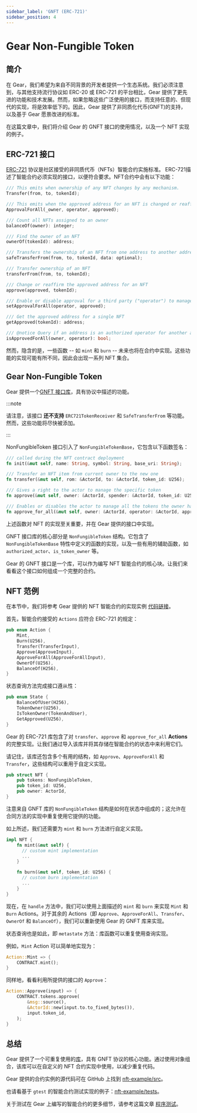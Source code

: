 ```yaml
---
sidebar_label: 'GNFT (ERC-721)'
sidebar_position: 4
---
```


# Gear Non-Fungible Token

## 简介

在 Gear，我们希望为来自不同背景的开发者提供一个生态系统。我们必须注意到，与其他支持流行协议如 ERC-20 或 ERC-721 的平台相比，Gear 提供了更先进的功能和技术发展。然而，如果忽略这些广泛使用的接口，而支持任意的、但现代的实现，将是效率低下的。因此，Gear 提供了非同质化代币(GNFT)的支持，以及基于 Gear 愿景改进的标准。

在这篇文章中，我们将介绍 Gear 的 GNFT 接口的使用情况，以及一个 NFT 实现的例子。

## ERC-721 接口

[ERC-721](https://eips.ethereum.org/EIPS/eip-721) 协议是社区接受的非同质代币（NFTs）智能合约实施标准。
ERC-721描述了智能合约必须实现的接口，以便符合要求。NFT合约中会有以下功能：

```rust
/// This emits when ownership of any NFT changes by any mechanism.
Transfer(from, to, tokenId);

/// This emits when the approved address for an NFT is changed or reaffirmed.
ApprovalForAll(_owner, operator, approved);

/// Count all NFTs assigned to an owner
balanceOf(owner): integer;

/// Find the owner of an NFT
ownerOf(tokenId): address;

/// Transfers the ownership of an NFT from one address to another address
safeTransferFrom(from, to, tokenId, data: optional);

/// Transfer ownership of an NFT
transferFrom(from, to, tokenId);

/// Change or reaffirm the approved address for an NFT
approve(approved, tokenId);

/// Enable or disable approval for a third party ("operator") to manage
setApprovalForAll(operator, approved);

/// Get the approved address for a single NFT
getApproved(tokenId): address;

/// @notice Query if an address is an authorized operator for another address
isApprovedForAll(owner, operator): bool;
```

然而，隐含的是，一些函数 -- 如 `mint` 和 `burn` -- 未来也将在合约中实现。这些功能的实现可能有所不同，因此会出现一系列 NFT 集合。

## Gear Non-Fungible Token

Gear 提供一个[GNFT 接口库](https://github.com/gear-tech/apps/tree/master/non-fungible-token)，具有协议中描述的功能。

:::note

请注意，该接口 **还不支持** `ERC721TokenReceiver` 和 `SafeTransferFrom` 等功能。然而，这些功能将尽快被添加。

:::

NonFungibleToken 接口引入了 `NonFungibleTokenBase`，它包含以下函数签名：

```rust
/// called during the NFT contract deployment
fn init(&mut self, name: String, symbol: String, base_uri: String);

/// Transfer an NFT item from current owner to the new one
fn transfer(&mut self, rom: &ActorId, to: &ActorId, token_id: U256);

/// Gives a right to the actor to manage the specific token
fn approve(&mut self, owner: &ActorId, spender: &ActorId, token_id: U256);

/// Enables or disables the actor to manage all the tokens the owner has
fn approve_for_all(&mut self, owner: &ActorId, operator: &ActorId, approved: bool);
```

上述函数对 NFT 的实现至关重要，并在 Gear 提供的接口中实现。

GNFT 接口库的核心部分是 `NonFungibleToken` 结构。它包含了 `NonFungibleTokenBase` 特性中定义的函数的实现，以及一些有用的辅助函数，如 `authorized_actor`、`is_token_owner` 等。

Gear 的 GNFT 接口是一个库，可以作为编写 NFT 智能合约的核心块。让我们来看看这个接口如何组成一个完整的合约。

## NFT 范例

在本节中，我们将参考 Gear 提供的 NFT 智能合约的实现实例 [代码链接](https://github.com/gear-tech/apps/tree/master/nft-example)。

首先，智能合约接受的 `Actions` 应符合 ERC-721 的规定：

```rust
pub enum Action {
    Mint,
    Burn(U256),
    Transfer(TransferInput),
    Approve(ApproveInput),
    ApproveForAll(ApproveForAllInput),
    OwnerOf(U256),
    BalanceOf(H256),
}
```

状态查询方法完成接口遵从性：

```rust
pub enum State {
    BalanceOfUser(H256),
    TokenOwner(U256),
    IsTokenOwner(TokenAndUser),
    GetApproved(U256),
}
```

Gear 的 ERC-721 库包含了对 `transfer`、`approve` 和 `approve_for_all` **Actions** 的完整实现。让我们通过导入该库并将其存储在智能合约的状态中来利用它们。

请记住，该库还包含多个有用的结构，如 `Approve`、`ApproveForAll` 和 `Transfer`，这些结构可以重用于自定义实现。

```rust
pub struct NFT {
    pub tokens: NonFungibleToken,
    pub token_id: U256,
    pub owner: ActorId,
}
```

注意来自 GNFT 库的 `NonFungibleToken` 结构是如何在状态中组成的；这允许在合同方法的实现中重复使用它提供的功能。

如上所述，我们还需要为 `mint` 和 `burn` 方法进行自定义实现。

```rust
impl NFT {
    fn mint(&mut self) {
      // custom mint implementation
      ...
    }

    fn burn(&mut self, token_id: U256) {
      // custom burn implementation
      ...
    }
}
```

现在，在 `handle` 方法中，我们可以使用上面描述的 `mint` 和 `burn` 来实现 `Mint` 和 `Burn` Actions。对于其余的 Actions（即 `Approve`、`ApproveForAll`、`Transfer`、`OwnerOf` 和 `BalanceOf`），我们可以重新使用 Gear 的 GNFT 库来实现。

状态查询也是如此，即 `metastate` 方法：库函数可以重复使用查询实现。

例如，`Mint` Action 可以简单地实现为：

```rust
Action::Mint => {
    CONTRACT.mint();
}
```

同样地，看看利用所提供的接口的 `Approve`：

```rust
Action::Approve(input) => {
    CONTRACT.tokens.approve(
        &msg::source(),
        &ActorId::new(input.to.to_fixed_bytes()),
        input.token_id,
    );
}
```

## 总结

Gear 提供了一个可重复使用的[库](https://github.com/gear-tech/apps/tree/master/non-fungible-token/src)，具有 GNFT 协议的核心功能。通过使用对象组合，该库可以在自定义的 NFT 合约实现中使用，以减少重复代码。

Gear 提供的合约实例的源代码可在 GitHub 上找到 [nft-example/src](https://github.com/gear-tech/apps/tree/master/nft-example/src)。

也请看基于 `gtest` 的智能合约测试实现的例子：[nft-example/tests](https://github.com/gear-tech/apps/tree/master/nft-example/tests)。

关于测试在 Gear 上编写的智能合约的更多细节，请参考这篇文章 [程序测试](/developing-contracts/testing.md)。